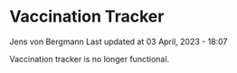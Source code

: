 Vaccination Tracker
================
Jens von Bergmann
Last updated at 03 April, 2023 - 18:07

Vaccination tracker is no longer functional.
